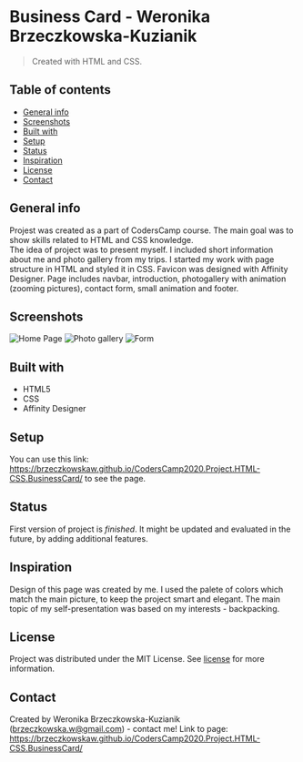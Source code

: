 # Business Card - Weronika Brzeczkowska-Kuzianik
> Created with HTML and CSS. 

## Table of contents
* [General info](#general-info)
* [Screenshots](#screenshots)
* [Built with](#built-with)
* [Setup](#setup)
* [Status](#status)
* [Inspiration](#inspiration)
* [License](#license)
* [Contact](#contact)

## General info
Projest was created as a part of CodersCamp course. The main goal was to show skills related to HTML and CSS knowledge.  
The idea of project was to present myself. I included short information about me and photo gallery from my trips. 
I started my work with page structure in HTML and styled it in CSS. Favicon was designed with Affinity Designer. 
Page includes navbar, introduction, photogallery with animation (zooming pictures), contact form, small animation and footer. 

## Screenshots
![Home Page](https://res.cloudinary.com/ded5al291/image/upload/v1608298992/CodersCamp%20projekt%201%2C%20wizytowka/screen1_hp1phg.jpg)
![Photo gallery](https://res.cloudinary.com/ded5al291/image/upload/v1608298995/CodersCamp%20projekt%201%2C%20wizytowka/screen2_jlzek5.jpg)
![Form](https://res.cloudinary.com/ded5al291/image/upload/v1608298992/CodersCamp%20projekt%201%2C%20wizytowka/screen3_glv4ad.jpg)

## Built with
* HTML5
* CSS
* Affinity Designer

## Setup
You can use this link: https://brzeczkowskaw.github.io/CodersCamp2020.Project.HTML-CSS.BusinessCard/ to see the page. 

## Status
First version of project is _finished_. 
It might be updated and evaluated in the future, by adding additional features. 

## Inspiration
Design of this page was created by me. 
I used the palete of colors which match the main picture, to keep the project smart and elegant. 
The main topic of my self-presentation was based on my interests - backpacking.  

## License
Project was distributed under the MIT License. See [license](https://github.com/brzeczkowskaw/CodersCamp2020.Project.HTML-CSS.BusinessCard/blob/main/LICENSE) for more information.

## Contact
Created by Weronika Brzeczkowska-Kuzianik (brzeczkowska.w@gmail.com) - contact me!
Link to page: https://brzeczkowskaw.github.io/CodersCamp2020.Project.HTML-CSS.BusinessCard/ 
